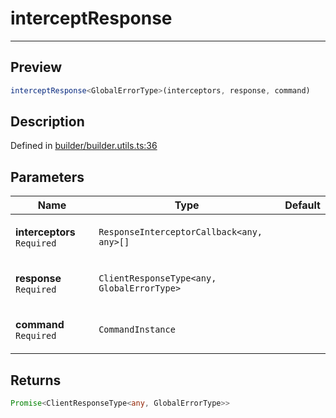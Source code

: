 

# interceptResponse

<div class="api-docs__separator" data-reactroot="">

---

</div><div class="api-docs__section">

## Preview

</div><div class="api-docs__preview fn">

```ts
interceptResponse<GlobalErrorType>(interceptors, response, command)
```

</div><div class="api-docs__section">

## Description

</div><div class="api-docs__description"><span class="api-docs__do-not-parse">



</span></div><p class="api-docs__definition">

Defined in [builder/builder.utils.ts:36](https://github.com/BetterTyped/hyper-fetch/blob/d6c03b85/packages/core/src/builder/builder.utils.ts#L36)

</p><div class="api-docs__section">

## Parameters

</div><div class="api-docs__parameters"><table><thead><tr><th>Name</th><th>Type</th><th>Default</th></tr></thead><tbody><tr param-data="interceptors"><td class="api-docs__param-name required">

**interceptors** `Required`

</td><td class="api-docs__param-type">

`ResponseInterceptorCallback<any, any>[]`

</td><td class="api-docs__param-default">



</td></tr><tr param-data="response"><td class="api-docs__param-name required">

**response** `Required`

</td><td class="api-docs__param-type">

`ClientResponseType<any, GlobalErrorType>`

</td><td class="api-docs__param-default">



</td></tr><tr param-data="command"><td class="api-docs__param-name required">

**command** `Required`

</td><td class="api-docs__param-type">

`CommandInstance`

</td><td class="api-docs__param-default">



</td></tr></tbody></table></div><div class="api-docs__section">

## Returns

</div><div class="api-docs__returns">

```ts
Promise<ClientResponseType<any, GlobalErrorType>>
```

</div>